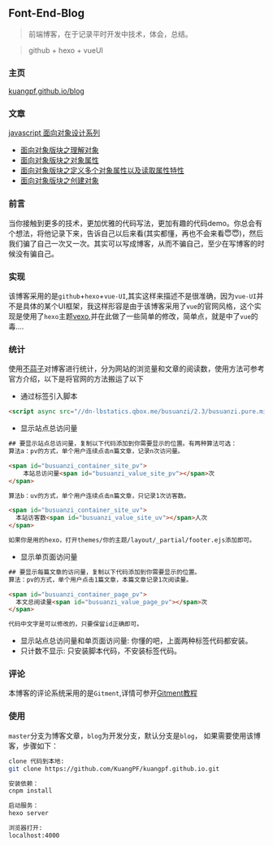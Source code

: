 ## Font-End-Blog
> 前端博客，在于记录平时开发中技术，体会，总结。

> github + hexo + vueUI

### 主页
[kuangpf.github.io/blog](https://kuangpf.github.io/blog)

### 文章

[javascript 面向对象设计系列](https://kuangpf.github.io/blog/2018/03/02/javascript-object-oriented/)
* [面向对象版块之理解对象](https://kuangpf.github.io/blog/2018/03/02/javascript-understand-object/)
* [面向对象版块之对象属性](https://kuangpf.github.io/blog/2018/03/02/javascript-object-properties/)
* [面向对象版块之定义多个对象属性以及读取属性特性](https://kuangpf.github.io/blog/2018/03/02/javascript-object-properties-more/)
* [面向对象版块之创建对象](https://kuangpf.github.io/blog/2018/03/06/javascript-object-create/)

### 前言
当你接触到更多的技术，更加优雅的代码写法，更加有趣的代码demo。你总会有个想法，将他记录下来，告诉自己以后来看(其实都懂，再也不会来看:innocent::innocent:)，然后我们骗了自己一次又一次。其实可以写成博客，从而不骗自己，至少在写博客的时候没有骗自己。
### 实现
该博客采用的是`github`+`hexo`+`vue-UI`,其实这样来描述不是很准确，因为`vue-UI`并不是具体的某个UI框架，我这样形容是由于该博客采用了`vue`的官网风格，这个实现是使用了`hexo`主题[vexo](https://github.com/yanm1ng/hexo-theme-vexo),并在此做了一些简单的修改，简单点，就是中了`vue`的毒....
### 统计
使用[不蒜子](http://ibruce.info/)对博客进行统计，分为网站的浏览量和文章的阅读数，使用方法可参考官方介绍，以下是将官网的方法搬运了以下
  * 通过标签引入脚本
``` html
<script async src="//dn-lbstatics.qbox.me/busuanzi/2.3/busuanzi.pure.mini.js"></script>
```
  * 显示站点总访问量
``` html
## 要显示站点总访问量，复制以下代码添加到你需要显示的位置。有两种算法可选：
算法a：pv的方式，单个用户连续点击n篇文章，记录n次访问量。

<span id="busuanzi_container_site_pv">
    本站总访问量<span id="busuanzi_value_site_pv"></span>次
</span>

算法b：uv的方式，单个用户连续点击n篇文章，只记录1次访客数。

<span id="busuanzi_container_site_uv">
  本站访客数<span id="busuanzi_value_site_uv"></span>人次
</span>

如果你是用的hexo，打开themes/你的主题/layout/_partial/footer.ejs添加即可。
```
  * 显示单页面访问量
``` html
## 要显示每篇文章的访问量，复制以下代码添加到你需要显示的位置。
算法：pv的方式，单个用户点击1篇文章，本篇文章记录1次阅读量。

<span id="busuanzi_container_page_pv">
  本文总阅读量<span id="busuanzi_value_page_pv"></span>次
</span>

代码中文字是可以修改的，只要保留id正确即可。
```
  * 显示站点总访问量和单页面访问量: 你懂的吧，上面两种标签代码都安装。
  * 只计数不显示: 只安装脚本代码，不安装标签代码。
### 评论
本博客的评论系统采用的是`Gitment`,详情可参开[Gitment教程](https://imsun.net/posts/gitment-introduction/)
### 使用
`master`分支为博客文章，`blog`为开发分支，默认分支是`blog`， 如果需要使用该博客，步骤如下：
``` bash
clone 代码到本地:
git clone https://github.com/KuangPF/kuangpf.github.io.git   

安装依赖： 
cnpm install

启动服务：
hexo server

浏览器打开:
localhost:4000
```